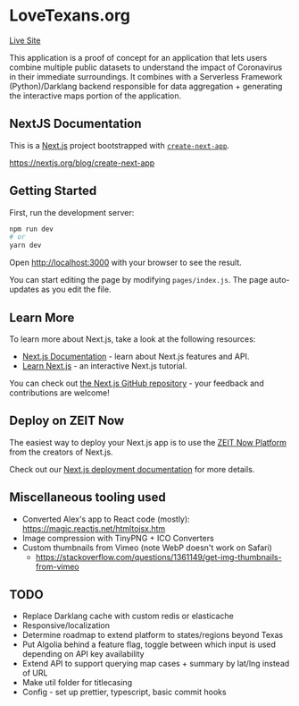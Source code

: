 # LoveTexans.org

[Live Site](https://lovetexans.org/)

This application is a proof of concept for an application that lets users combine multiple public datasets to understand the impact of Coronavirus in their immediate surroundings. It combines with a Serverless Framework (Python)/Darklang backend responsible for data aggregation + generating the interactive maps portion of the application.

## NextJS Documentation

This is a [Next.js](https://nextjs.org/) project bootstrapped with [`create-next-app`](https://github.com/zeit/next.js/tree/canary/packages/create-next-app).

https://nextjs.org/blog/create-next-app

## Getting Started

First, run the development server:

```bash
npm run dev
# or
yarn dev
```

Open [http://localhost:3000](http://localhost:3000) with your browser to see the result.

You can start editing the page by modifying `pages/index.js`. The page auto-updates as you edit the file.

## Learn More

To learn more about Next.js, take a look at the following resources:

- [Next.js Documentation](https://nextjs.org/docs) - learn about Next.js features and API.
- [Learn Next.js](https://nextjs.org/learn) - an interactive Next.js tutorial.

You can check out [the Next.js GitHub repository](https://github.com/zeit/next.js/) - your feedback and contributions are welcome!

## Deploy on ZEIT Now

The easiest way to deploy your Next.js app is to use the [ZEIT Now Platform](https://zeit.co/import?utm_medium=default-template&filter=next.js&utm_source=create-next-app&utm_campaign=create-next-app-readme) from the creators of Next.js.

Check out our [Next.js deployment documentation](https://nextjs.org/docs/deployment) for more details.

## Miscellaneous tooling used

- Converted Alex's app to React code (mostly): https://magic.reactjs.net/htmltojsx.htm
- Image compression with TinyPNG + ICO Converters
- Custom thumbnails from Vimeo (note WebP doesn't work on Safari)
  - https://stackoverflow.com/questions/1361149/get-img-thumbnails-from-vimeo

## TODO

- Replace Darklang cache with custom redis or elasticache
- Responsive/localization
- Determine roadmap to extend platform to states/regions beyond Texas
- Put Algolia behind a feature flag, toggle between which input is used depending on API key availability
- Extend API to support querying map cases + summary by lat/lng instead of URL
- Make util folder for titlecasing
- Config - set up prettier, typescript, basic commit hooks
